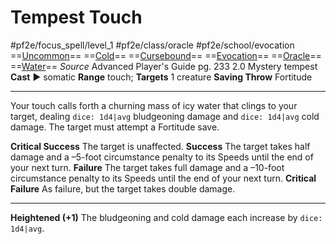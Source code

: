 # Tempest Touch
#pf2e/focus_spell/level_1 #pf2e/class/oracle #pf2e/school/evocation 
==[Uncommon](rules/traits/uncommon.md)== ==[Cold](rules/traits/cold.md)== ==[Cursebound](../../../Traits/Cursebound.md)== ==[Evocation](rules/traits/evocation.md)== ==[Oracle](../../../Traits/Oracle.md)== ==[Water](rules/traits/water.md)==
*Source* Advanced Player's Guide pg. 233 2.0
Mystery tempest
**Cast** ► somatic
**Range** touch; **Targets** 1 creature
**Saving Throw** Fortitude

---
Your touch calls forth a churning mass of icy water that clings to your target, dealing `dice: 1d4|avg` bludgeoning damage and `dice: 1d4|avg` cold damage. The target must attempt a Fortitude save.

**Critical Success** The target is unaffected.
**Success** The target takes half damage and a –5-foot circumstance penalty to its Speeds until the end of your next turn.
**Failure** The target takes full damage and a –10-foot circumstance penalty to its Speeds until the end of your next turn.
**Critical Failure** As failure, but the target takes double damage.

<hr>

**Heightened (+1)** The bludgeoning and cold damage each increase by `dice: 1d4|avg`.